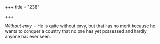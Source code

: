 +++
title = "238"

+++

*Without envy.* – He is quite without envy, but that has no merit because he wants to conquer a country that no one has yet possessed and hardly anyone has ever seen.



